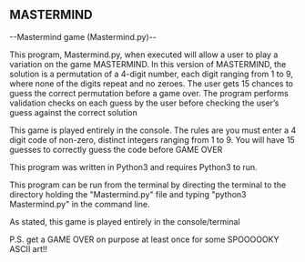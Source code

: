 ## **MASTERMIND**

--Mastermind game (Mastermind.py)--

This program, Mastermind.py, when executed will allow a 
user to play a variation on the game MASTERMIND. In this version of MASTERMIND, 
the solution is a permutation of a 4-digit number, each digit ranging from 1 to 9, 
where none of the digits repeat and no zeroes. The user gets 15 chances to guess the 
correct permutation before a game over. The program performs validation checks on each guess 
by the user before checking the user’s guess against the correct solution

This game is played entirely in the console. The rules are you must enter a 4 digit code of
non-zero, distinct integers ranging from 1 to 9. You will have 15 guesses to correctly guess the code
before GAME OVER


This program was written in Python3 and requires Python3 to run.

This program can be run from the terminal by directing the terminal to the directory holding the
"Mastermind.py" file and typing "python3 Mastermind.py" in the command line. 

As stated, this game is played entirely in the console/terminal


P.S. get a GAME OVER on purpose at least once for some SPOOOOOKY ASCII art!!